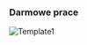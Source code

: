 ### Darmowe prace

![Template1](https://github.com/CookieRemixiak/Remixiak-Graphics/blob/master/bezpłatne/templatefortnite1.png)
